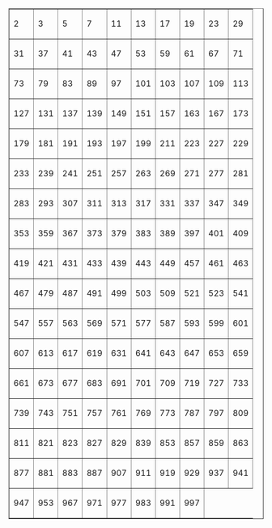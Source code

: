 <table border="1"><tr><td><p>2</p></td><td><p>3</p></td><td><p>5</p></td><td><p>7</p></td><td><p>11</p></td><td><p>13</p></td><td><p>17</p></td><td><p>19</p></td><td><p>23</p></td><td><p>29</p></td></tr><tr><td><p>31</p></td><td><p>37</p></td><td><p>41</p></td><td><p>43</p></td><td><p>47</p></td><td><p>53</p></td><td><p>59</p></td><td><p>61</p></td><td><p>67</p></td><td><p>71</p></td></tr><tr><td><p>73</p></td><td><p>79</p></td><td><p>83</p></td><td><p>89</p></td><td><p>97</p></td><td><p>101</p></td><td><p>103</p></td><td><p>107</p></td><td><p>109</p></td><td><p>113</p></td></tr><tr><td><p>127</p></td><td><p>131</p></td><td><p>137</p></td><td><p>139</p></td><td><p>149</p></td><td><p>151</p></td><td><p>157</p></td><td><p>163</p></td><td><p>167</p></td><td><p>173</p></td></tr><tr><td><p>179</p></td><td><p>181</p></td><td><p>191</p></td><td><p>193</p></td><td><p>197</p></td><td><p>199</p></td><td><p>211</p></td><td><p>223</p></td><td><p>227</p></td><td><p>229</p></td></tr><tr><td><p>233</p></td><td><p>239</p></td><td><p>241</p></td><td><p>251</p></td><td><p>257</p></td><td><p>263</p></td><td><p>269</p></td><td><p>271</p></td><td><p>277</p></td><td><p>281</p></td></tr><tr><td><p>283</p></td><td><p>293</p></td><td><p>307</p></td><td><p>311</p></td><td><p>313</p></td><td><p>317</p></td><td><p>331</p></td><td><p>337</p></td><td><p>347</p></td><td><p>349</p></td></tr><tr><td><p>353</p></td><td><p>359</p></td><td><p>367</p></td><td><p>373</p></td><td><p>379</p></td><td><p>383</p></td><td><p>389</p></td><td><p>397</p></td><td><p>401</p></td><td><p>409</p></td></tr><tr><td><p>419</p></td><td><p>421</p></td><td><p>431</p></td><td><p>433</p></td><td><p>439</p></td><td><p>443</p></td><td><p>449</p></td><td><p>457</p></td><td><p>461</p></td><td><p>463</p></td></tr><tr><td><p>467</p></td><td><p>479</p></td><td><p>487</p></td><td><p>491</p></td><td><p>499</p></td><td><p>503</p></td><td><p>509</p></td><td><p>521</p></td><td><p>523</p></td><td><p>541</p></td></tr><tr><td><p>547</p></td><td><p>557</p></td><td><p>563</p></td><td><p>569</p></td><td><p>571</p></td><td><p>577</p></td><td><p>587</p></td><td><p>593</p></td><td><p>599</p></td><td><p>601</p></td></tr><tr><td><p>607</p></td><td><p>613</p></td><td><p>617</p></td><td><p>619</p></td><td><p>631</p></td><td><p>641</p></td><td><p>643</p></td><td><p>647</p></td><td><p>653</p></td><td><p>659</p></td></tr><tr><td><p>661</p></td><td><p>673</p></td><td><p>677</p></td><td><p>683</p></td><td><p>691</p></td><td><p>701</p></td><td><p>709</p></td><td><p>719</p></td><td><p>727</p></td><td><p>733</p></td></tr><tr><td><p>739</p></td><td><p>743</p></td><td><p>751</p></td><td><p>757</p></td><td><p>761</p></td><td><p>769</p></td><td><p>773</p></td><td><p>787</p></td><td><p>797</p></td><td><p>809</p></td></tr><tr><td><p>811</p></td><td><p>821</p></td><td><p>823</p></td><td><p>827</p></td><td><p>829</p></td><td><p>839</p></td><td><p>853</p></td><td><p>857</p></td><td><p>859</p></td><td><p>863</p></td></tr><tr><td><p>877</p></td><td><p>881</p></td><td><p>883</p></td><td><p>887</p></td><td><p>907</p></td><td><p>911</p></td><td><p>919</p></td><td><p>929</p></td><td><p>937</p></td><td><p>941</p></td></tr><tr><td><p>947</p></td><td><p>953</p></td><td><p>967</p></td><td><p>971</p></td><td><p>977</p></td><td><p>983</p></td><td><p>991</p></td><td><p>997</p></td></tr></table>